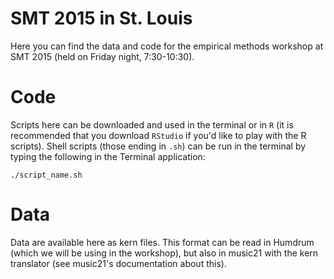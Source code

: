 SMT 2015 in St. Louis
===================

Here you can find the data and code for the empirical methods workshop at SMT  2015 (held on Friday night, 7:30-10:30).

Code
=============

Scripts here can be downloaded and used in the terminal or in `R` (it is       recommended that you download `RStudio` if you'd like to play with the R       scripts). Shell scripts (those ending in `.sh`) can be run in the terminal by  typing the following in the Terminal application:

`./script_name.sh`

Data
=================

Data are available here as kern files. This format can be read in Humdrum      (which we will be using in the workshop), but also in music21 with the kern    translator (see music21's documentation about this).
